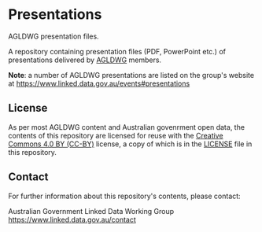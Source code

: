 # Presentations
AGLDWG presentation files.

A repository containing presentation files (PDF, PowerPoint etc.) of presentations delivered by [AGLDWG](https://linked.data.gov.au) members.

**Note**: a number of AGLDWG presentations are listed on the group's website at <https://www.linked.data.gov.au/events#presentations>


## License
As per most AGLDWG content and Australian govenrment open data, the contents of this repository are licensed for reuse with the [Creative Commons 4.0 BY (CC-BY)](https://creativecommons.org/licenses/by/4.0/) license, a copy of which is in the [LICENSE](LICENSE) file in this repository.


## Contact
For further information about this repository's contents, please contact:

Australian Government Linked Data Working Group  
<https://www.linked.data.gov.au/contact>  
